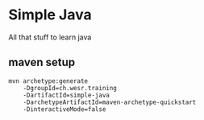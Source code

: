 # Simple Java 

All that stuff to learn java

## maven setup
```shell script
mvn archetype:generate 
	-DgroupId=ch.wesr.training
	-DartifactId=simple-java
	-DarchetypeArtifactId=maven-archetype-quickstart
	-DinteractiveMode=false
```

